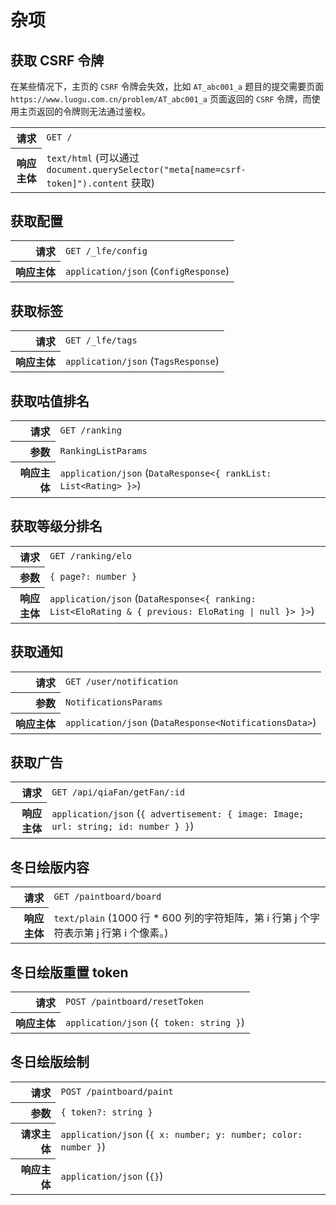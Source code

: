# 杂项

## 获取 CSRF 令牌
在某些情况下，主页的 `CSRF` 令牌会失效，比如 `AT_abc001_a` 题目的提交需要页面 `https://www.luogu.com.cn/problem/AT_abc001_a` 页面返回的 `CSRF` 令牌，而使用主页返回的令牌则无法通过鉴权。
<table>
  <tr>
    <th align="right">请求</th>
    <td><code>GET /</code></td>
  </tr>
  <tr>
    <th align="right">响应主体</th>
    <td><code>text/html</code> (可以通过 <code>document.querySelector("meta[name=csrf-token]").content</code> 获取)</td>
  </tr>
</table>

## 获取配置

<table>
  <tr>
    <th align="right">请求</th>
    <td><code>GET /_lfe/config</code></td>
  </tr>
  <tr>
    <th align="right">响应主体</th>
    <td><code>application/json</code> (<code>ConfigResponse</code>)</td>
  </tr>
</table>

## 获取标签

<table>
  <tr>
    <th align="right">请求</th>
    <td><code>GET /_lfe/tags</code></td>
  </tr>
  <tr>
    <th align="right">响应主体</th>
    <td><code>application/json</code> (<code>TagsResponse</code>)</td>
  </tr>
</table>

## 获取咕值排名

<table>
  <tr>
    <th align="right">请求</th>
    <td><code>GET /ranking</code></td>
  </tr>
  <tr>
    <th align="right">参数</th>
    <td><code>RankingListParams</code></td>
  </tr>
  <tr>
    <th align="right">响应主体</th>
    <td><code>application/json</code> (<code>DataResponse&lt;{ rankList: List&lt;Rating&gt; }&gt;</code>)</td>
  </tr>
</table>

## 获取等级分排名

<table>
  <tr>
    <th align="right">请求</th>
    <td><code>GET /ranking/elo</code></td>
  </tr>
  <tr>
    <th align="right">参数</th>
    <td><code>{ page?: number }</code></td>
  </tr>
  <tr>
    <th align="right">响应主体</th>
    <td><code>application/json</code> (<code>DataResponse&lt;{ ranking: List&lt;EloRating &amp; { previous: EloRating | null }&gt; }&gt;</code>)</td>
  </tr>
</table>

## 获取通知

<table>
  <tr>
    <th align="right">请求</th>
    <td><code>GET /user/notification</code></td>
  </tr>
  <tr>
    <th align="right">参数</th>
    <td><code>NotificationsParams</code></td>
  </tr>
  <tr>
    <th align="right">响应主体</th>
    <td><code>application/json</code> (<code>DataResponse&lt;NotificationsData&gt;</code>)</td>
  </tr>
</table>

## 获取广告

<table>
  <tr>
    <th align="right">请求</th>
    <td><code>GET /api/qiaFan/getFan/:id</code></td>
  </tr>
  <tr>
    <th align="right">响应主体</th>
    <td><code>application/json</code> (<code>{ advertisement: { image: Image; url: string; id: number } }</code>)</td>
  </tr>
</table>

## 冬日绘版内容

<table>
  <tr>
    <th align="right">请求</th>
    <td><code>GET /paintboard/board</code></td>
  </tr>
  <tr>
    <th align="right">响应主体</th>
    <td><code>text/plain</code> (1000 行 * 600 列的字符矩阵，第 i 行第 j 个字符表示第 j 行第 i 个像素。)</td>
  </tr>
</table>

## 冬日绘版重置 token

<table>
  <tr>
    <th align="right">请求</th>
    <td><code>POST /paintboard/resetToken</code></td>
  </tr>
  <tr>
    <th align="right">响应主体</th>
    <td><code>application/json</code> (<code>{ token: string }</code>)</td>
  </tr>
</table>

<!--
## 冬日绘版更新检测

<table>
  <tr>
    <th align="right">请求</th>
    <td><code>GET wss://ws.luogu.com.cn/ws </code></td>
  </tr>
  <tr>
    <th align="right">响应主体</th>
    <td>自己意会</td>
  </tr>
</table>
-->

## 冬日绘版绘制

<table>
  <tr>
    <th align="right">请求</th>
    <td><code>POST /paintboard/paint</code></td>
  </tr>
  <tr>
    <th align="right">参数</th>
    <td><code>{ token?: string }</code></td>
  </tr>
  <tr>
    <th align="right">请求主体</th>
    <td><code>application/json</code> (<code>{ x: number; y: number; color: number }</code>)</td>
  </tr>
  <tr>
    <th align="right">响应主体</th>
    <td><code>application/json</code> (<code>{}</code>)</td>
  </tr>
</table>
